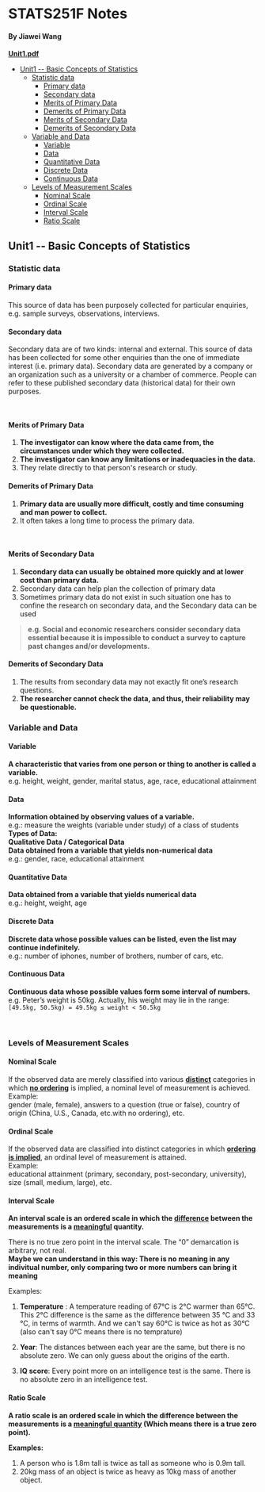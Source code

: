 # STATS251F Notes

#### By Jiawei Wang

**[Unit1.pdf](https://github.com/Angold-4/UniversitySources/blob/master/2020Autumn/STATS251F/Lecture_Notes/Unit%201%20-%20Basic%20Concepts%20of%20Statistics.pdf)**


<!-- vim-markdown-toc GFM -->

* [Unit1 -- Basic Concepts of Statistics](#unit1----basic-concepts-of-statistics)
    * [Statistic data](#statistic-data)
        * [Primary data](#primary-data)
        * [Secondary data](#secondary-data)
        * [Merits of Primary Data](#merits-of-primary-data)
        * [Demerits of Primary Data](#demerits-of-primary-data)
        * [Merits of Secondary Data](#merits-of-secondary-data)
        * [Demerits of Secondary Data](#demerits-of-secondary-data)
    * [Variable and Data](#variable-and-data)
        * [Variable](#variable)
        * [Data](#data)
        * [Quantitative Data](#quantitative-data)
        * [Discrete Data](#discrete-data)
        * [Continuous Data](#continuous-data)
    * [Levels of Measurement Scales](#levels-of-measurement-scales)
        * [Nominal Scale](#nominal-scale)
        * [Ordinal Scale](#ordinal-scale)
        * [Interval Scale](#interval-scale)
        * [Ratio Scale](#ratio-scale)

<!-- vim-markdown-toc -->

## Unit1 -- Basic Concepts of Statistics

### Statistic data

#### Primary data
This source of data has been purposely collected for particular enquiries, e.g. sample surveys, observations, interviews.<br>

#### Secondary data
Secondary data are of two kinds: internal and external. This source of data has been collected for some other enquiries than the one of immediate interest (i.e. primary data). Secondary data are generated by a company or an organization such as a university or a chamber of commerce. People can refer to these published secondary data (historical data) for their own purposes.

<br>

#### Merits of Primary Data
1. **The investigator can know where the data came from, the circumstances under which they were collected.<br>**
2. **The investigator can know any limitations or inadequacies in the data.**
3. They relate directly to that person's research or study.

#### Demerits of Primary Data
1. **Primary data are usually more difficult, costly and time consuming and man power to collect.**
2. It often takes a long time to process the primary data.

<br>


#### Merits of Secondary Data
1. **Secondary data can usually be obtained more quickly and at lower cost than primary data.**
2. Secondary data can help plan the collection of primary data
3. Sometimes primary data do not exist in such situation one has to confine the research on secondary data, and the Secondary data can be used<br>
> **e.g. Social and economic researchers consider secondary data essential because it is impossible to conduct a survey to capture past changes and/or developments.**

#### Demerits of Secondary Data
1. The results from secondary data may not exactly fit one’s research questions.
2. **The researcher cannot check the data, and thus, their reliability may be questionable.**


### Variable and Data

#### Variable
**A characteristic that varies from one person or thing to another is called a variable.**<br>
e.g. height, weight, gender, marital status, age, race, educational attainment

#### Data
**Information obtained by observing values of a variable.**<br>
e.g.: measure the weights (variable under study) of a class of students
<br>
**Types of Data:**<br>
**Qualitative Data / Categorical Data**<br>
**Data obtained from a variable that yields non-numerical data**<br>
e.g.: gender, race, educational attainment<br>

#### Quantitative Data
**Data obtained from a variable that yields numerical data**<br>
e.g.: height, weight, age

#### Discrete Data
**Discrete data whose possible values can be listed, even the list may continue indefinitely.<br>**
e.g.: number of iphones, number of brothers, number of cars, etc.

#### Continuous Data
**Continuous data whose possible values form some interval of numbers.**<br>
e.g. Peter’s weight is 50kg. Actually, his weight may lie in the range:<br>
```[49.5kg, 50.5kg) = 49.5kg ≤ weight < 50.5kg```

<br>


### Levels of Measurement Scales
#### Nominal Scale
If the observed data are merely classified into various <u>**distinct**</u> categories in which <u>**no ordering**</u> is implied, a nominal level of measurement is achieved.<br>
Example:<br>
gender (male, female), answers to a question (true or false), country of origin (China, U.S., Canada, etc.with no ordering), etc.

#### Ordinal Scale
If the observed data are classified into distinct categories in which <u>**ordering is implied**</u>, an ordinal level of measurement is attained.<br>
Example:<br>
educational attainment (primary, secondary, post-secondary, university), size (small, medium, large), etc.


#### Interval Scale
**An interval scale is an ordered scale in which the <u>difference</u> between the measurements is a <u>meaningful</u> quantity.**<br>

There is no true zero point in the interval scale. The “0” demarcation is arbitrary, not real.<br>
**Maybe we can understand in this way: There is no meaning in any indivitual number, only comparing two or more numbers can bring it meaning**<br>

Examples:<br>

1. **Temperature** : A temperature reading of 67°C is 2°C warmer than 65°C. This 2°C difference is the same as the difference between 35 °C and 33 °C, in terms of warmth. And we can't say 60°C is twice as hot as 30°C (also can't say 0°C means there is no temprature)

2. **Year**: The distances between each year are the same, but there is no absolute zero. We can only guess about the origins of the earth.

3. **IQ score**: Every point more on an intelligence test is the same. There is no absolute zero in an intelligence test.<br>


#### Ratio Scale
**A ratio scale is an ordered scale in which the difference between the measurements is a <u>meaningful quantity</u> (Which means there is a true zero point).**<br>

**Examples:**<br>
1. A person who is 1.8m tall is twice as tall as someone who is 0.9m tall.
2. 20kg mass of an object is twice as heavy as 10kg mass of another object.
  
<br>
